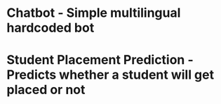 # Chatbot - Simple multilingual hardcoded bot
# Student Placement Prediction - Predicts whether a student will get placed or not
